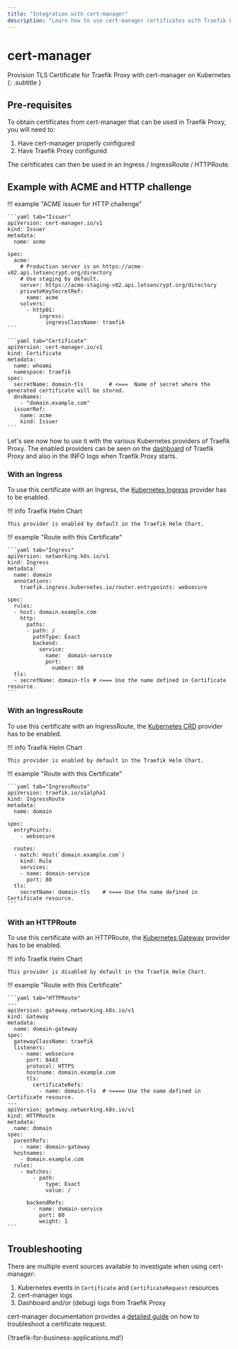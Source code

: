```yaml
---
title: "Integration with cert-manager"
description: "Learn how to use cert-manager certificates with Traefik Proxy for your routers. Read the technical documentation."
---
```


# cert-manager

Provision TLS Certificate for Traefik Proxy with cert-manager on Kubernetes
{: .subtitle }

## Pre-requisites

To obtain certificates from cert-manager that can be used in Traefik Proxy, you will need to:

1. Have cert-manager properly configured
2. Have Traefik Proxy configured

The certificates can then be used in an Ingress / IngressRoute / HTTPRoute.

## Example with ACME and HTTP challenge

!!! example "ACME issuer for HTTP challenge"

    ```yaml tab="Issuer"
    apiVersion: cert-manager.io/v1
    kind: Issuer
    metadata:
      name: acme

    spec:
      acme:
        # Production server is on https://acme-v02.api.letsencrypt.org/directory
        # Use staging by default.
        server: https://acme-staging-v02.api.letsencrypt.org/directory
        privateKeySecretRef:
          name: acme
        solvers:
          - http01:
              ingress:
                ingressClassName: traefik
    ```

    ```yaml tab="Certificate"
    apiVersion: cert-manager.io/v1
    kind: Certificate
    metadata:
      name: whoami
      namespace: traefik
    spec:
      secretName: domain-tls        # <===  Name of secret where the generated certificate will be stored.
      dnsNames:
        - "domain.example.com"
      issuerRef:
        name: acme
        kind: Issuer
    ```

Let's see now how to use it with the various Kubernetes providers of Traefik Proxy.
The enabled providers can be seen on the [dashboard](../../operations/dashboard/) of Traefik Proxy and also in the INFO logs when Traefik Proxy starts.

### With an Ingress

To use this certificate with an Ingress, the [Kubernetes Ingress](../../providers/kubernetes-ingress/) provider has to be enabled.

!!! info Traefik Helm Chart

    This provider is enabled by default in the Traefik Helm Chart.

!!! example "Route with this Certificate"

    ```yaml tab="Ingress"
    apiVersion: networking.k8s.io/v1
    kind: Ingress
    metadata:
      name: domain
      annotations:
        traefik.ingress.kubernetes.io/router.entrypoints: websecure

    spec:
      rules:
      - host: domain.example.com
        http:
          paths:
          - path: /
            pathType: Exact
            backend:
              service:
                name:  domain-service
                port:
                  number: 80
      tls:
      - secretName: domain-tls # <=== Use the name defined in Certificate resource.
    ```

### With an IngressRoute

To use this certificate with an IngressRoute, the [Kubernetes CRD](../../providers/kubernetes-crd) provider has to be enabled.

!!! info Traefik Helm Chart

    This provider is enabled by default in the Traefik Helm Chart.

!!! example "Route with this Certificate"

    ```yaml tab="IngressRoute"
    apiVersion: traefik.io/v1alpha1
    kind: IngressRoute
    metadata:
      name: domain

    spec:
      entryPoints:
        - websecure

      routes:
      - match: Host(`domain.example.com`)
        kind: Rule
        services:
        - name: domain-service
          port: 80
      tls:
        secretName: domain-tls    # <=== Use the name defined in Certificate resource.
    ```

### With an HTTPRoute

To use this certificate with an HTTPRoute, the [Kubernetes Gateway](../../routing/providers/kubernetes-gateway) provider has to be enabled.

!!! info Traefik Helm Chart

    This provider is disabled by default in the Traefik Helm Chart.

!!! example "Route with this Certificate"

    ```yaml tab="HTTPRoute"
    ---
    apiVersion: gateway.networking.k8s.io/v1
    kind: Gateway
    metadata:
      name: domain-gateway
    spec:
      gatewayClassName: traefik
      listeners:
        - name: websecure
          port: 8443
          protocol: HTTPS
          hostname: domain.example.com
          tls:
            certificateRefs:
              - name: domain-tls  # <==== Use the name defined in Certificate resource.
    ---
    apiVersion: gateway.networking.k8s.io/v1
    kind: HTTPRoute
    metadata:
      name: domain
    spec:
      parentRefs:
        - name: domain-gateway
      hostnames:
        - domain.example.com
      rules:
        - matches:
            - path:
                type: Exact
                value: /

          backendRefs:
            - name: domain-service
              port: 80
              weight: 1
    ```

## Troubleshooting

There are multiple event sources available to investigate when using cert-manager:

1. Kubernetes events in `Certificate` and `CertificateRequest` resources
2. cert-manager logs
3. Dashboard and/or (debug) logs from Traefik Proxy

cert-manager documentation provides a [detailed guide](https://cert-manager.io/docs/troubleshooting/) on how to troubleshoot a certificate request.

{!traefik-for-business-applications.md!}
